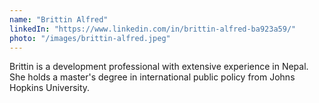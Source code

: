 ```yaml
---
name: "Brittin Alfred"
linkedIn: "https://www.linkedin.com/in/brittin-alfred-ba923a59/"
photo: "/images/brittin-alfred.jpeg"
---
```


Brittin is a development professional with extensive experience in Nepal. She holds a master's degree in international public policy from Johns Hopkins University.
